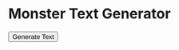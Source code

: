   <h1>Monster Text Generator</h1>
  <button onclick="generateAndDisplayText()">Generate Text</button>
  <p id="generatedText"></p>
  
  <script>
    const cvsBiomes = ['/CSV/Monster - 01_Arctic.csv', '/CSV/Monster - 02_Desert.csv', '/CSV/Monster - 03_Forest.csv', '/CSV/Monster - 04_Hills.csv', '/CSV/Monster - 05_Jungle.csv', '/CSV/Monster - 06_Mountain.csv', '/CSV/Monster - 07_Plains.csv', '/CSV/Monster - 08_Swamp.csv', '/CSV/Monster - 09_City.csv', '/CSV/Monster - 10_Sea.csv'];

    // Name of the specific CSV to use for 10% of the time
    const underdarkCvs = '/CSV/Monster - 11_Gate.csv';

    async function getRandomCell(csvFile, columnIndex) {
      const response = await fetch(csvFile);
      const data = await response.text();
      const rows = data.split('\n').filter(row => row.trim() !== '');
      const cells = rows.map(row => row.split(',').map(cell => cell.trim())[columnIndex]).filter((cell, index) => cell !== '' && index !== 0);
      return cells[Math.floor(Math.random() * cells.length)] || '';
    }

    async function generateText() {
      const csvFile = cvsBiomes[Math.floor(Math.random() * cvsBiomes.length)];
      const cells = await Promise.all(Array.from({length: 12}, (_, i) => getRandomCell(csvFile, i + 3)));

      // Add content of columns 4-7 of specific CSV 10% of the time
      if (csvFile !== underdarkCvs && Math.random() < 0.1) {
        const specificCells = await Promise.all([
          getRandomCell(underdarkCvs, 3),
          getRandomCell(underdarkCvs, 4),
          getRandomCell(underdarkCvs, 5),
          getRandomCell(underdarkCvs, 6)
        ]);
        cells.push(...specificCells);
      }

      // Combine cells into one string
      return cells.join(' ');
    }

    async function generateAndDisplayText() {
      const generatedText = await generateText();
      document.getElementById('generatedText').textContent = generatedText;
    }
  </script>
